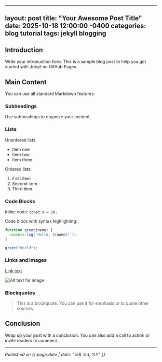 
---
layout: post
title: "Your Awesome Post Title"
date: 2025-10-18 12:00:00 -0400
categories: blog tutorial
tags: jekyll blogging
---

## Introduction

Write your introduction here. This is a sample blog post to help you get started with Jekyll on GitHub Pages.

## Main Content

You can use all standard Markdown features:

### Subheadings

Use subheadings to organize your content.

### Lists

Unordered lists:
- Item one
- Item two
- Item three

Ordered lists:
1. First item
2. Second item
3. Third item

### Code Blocks

Inline code: `const x = 10;`

Code block with syntax highlighting:

```javascript
function greet(name) {
  console.log(`Hello, ${name}!`);
}

greet("World");
```

### Links and Images

[Link text](https://example.com)

![Alt text for image](/path/to/image.jpg)

### Blockquotes

> This is a blockquote. You can use it for emphasis or to quote other sources.

## Conclusion

Wrap up your post with a conclusion. You can also add a call to action or invite readers to comment.

---

*Published on {{ page.date | date: "%B %d, %Y" }}*
